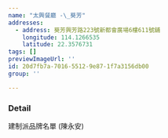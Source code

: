 ```yaml
---
name: "太興餐廳 -\_葵芳"
addresses:
  - address: 葵芳興芳路223號新都會廣場6樓611號舖
    longitude: 114.1266535
    latitude: 22.3576731
tags: []
previewImageUrl: ''
id: 20d7fb7a-7016-5512-9e87-1f7a3156db00
group: ''

---
```

### Detail
建制派品牌名單 (陳永安)

